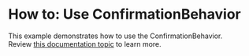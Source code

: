 # How to: Use ConfirmationBehavior


This example demonstrates how to use the ConfirmationBehavior.<br />Review <a href="https://documentation.devexpress.com/#WPF/CustomDocument17372">this documentation topic</a> to learn more.

<br/>


